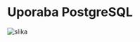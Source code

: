 # Uporaba PostgreSQL

![slika](https://user-images.githubusercontent.com/37327117/188898907-28f68f2f-298a-431e-a052-fe2cad76f145.png)
